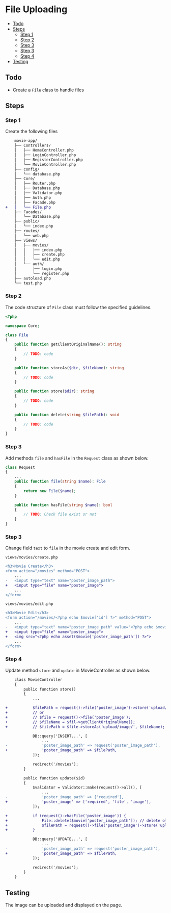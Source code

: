 # File Uploading <!-- omit from toc -->

- [Todo](#todo)
- [Steps](#steps)
  - [Step 1](#step-1)
  - [Step 2](#step-2)
  - [Step 3](#step-3)
  - [Step 3](#step-3-1)
  - [Step 4](#step-4)
- [Testing](#testing)

## Todo

- Create a `File` class to handle files

## Steps

### Step 1

Create the following files

```diff
    movie-app/
    ├── Controllers/
    │   ├── HomeController.php
    │   ├── LoginController.php
    │   ├── RegisterController.php
    │   └── MovieController.php
    ├── config/
    │   └── database.php
    ├── Core/
    │   ├── Router.php
    │   ├── Database.php
    │   ├── Validator.php
    │   ├── Auth.php
    │   ├── Facade.php
+   │   └── File.php
    ├── Facades/
    │   └── Database.php
    ├── public/
    │   └── index.php
    ├── routes/
    │   └── web.php
    ├── views/
    │   ├── movies/
    │   │   ├── index.php
    │   │   ├── create.php
    │   │   └── edit.php
    │   └── auth/
    │       ├── login.php
    │       └── register.php
    ├── autoload.php
    └── test.php
```

### Step 2

The code structure of `File` class must follow the specified guidelines.

```php
<?php

namespace Core;

class File
{
    public function getClientOriginalName(): string
    {
        // TODO: code
    }

    public function storeAs($dir, $fileName): string
    {
        // TODO: code
    }

    public function store($dir): string
    {
        // TODO: code
    }

    public function delete(string $filePath): void
    {
        // TODO: code
    }
}
```

### Step 3

Add methods `file` and `hasFile` in the `Request` class as shown below.

```php
class Request
{
    ...
    public function file(string $name): File
    {
        return new File($name);
    }

    public function hasFile(string $name): bool
    {
        // TODO: Check file exist or not
    }
}
```

### Step 3

Change field `text` to `file` in the movie create and edit form.

`views/movies/create.php`

```diff
<h3>Movie Create</h3>
<form action="/movies" method="POST">
    ...
-   <input type="text" name="poster_image_path">
+   <input type="file" name="poster_image">
    ...
</form>
```

`views/movies/edit.php`

```diff
<h3>Movie Edit</h3>
<form action="/movies/<?php echo $movie['id'] ?>" method="POST">
    ...
-   <input type="text" name="poster_image_path" value="<?php echo $movie['poster_image_path']; ?>">
+   <input type="file" name="poster_image">
+   <img src="<?php echo asset($movie['poster_image_path']) ?>">
    ...
</form>
```

### Step 4

Update method `store` and `update` in MovieController as shown below.

```diff
    class MovieController
    {
        public function store()
        {
            ...

+           $filePath = request()->file('poster_image')->store('upload/image/');
+           // or
+           // $file = request()->file('poster_image');
+           // $fileName = $fil->getClientOriginalName();
+           // $filePath = $file->storeAs('upload/image/', $fileName);

            DB::query('INSERT...', [
                ...
-               'poster_image_path' => request('poster_image_path'),
+               'poster_image_path' => $filePath,
            ]);

            redirect('/movies');
        }

        public function update($id)
        {
            $validator = Validator::make(request()->all(), [
                ...
-               'poster_image_path' => ['required'],
+               'poster_image' => ['required', 'file', 'image'],
            ]);

+           if (request()->hasFile('poster_image')) {
+               File::delete($movie['poster_image_path']); // delete old image
+               $filePath = request()->file('poster_image')->store('upload/images/');
+           }

            DB::query('UPDATE...', [
                ...
-               'poster_image_path' => request('poster_image_path'),
+               'poster_image_path' => $filePath,
            ]);

            redirect('/movies');
        }
    }
```

## Testing

The image can be uploaded and displayed on the page.
